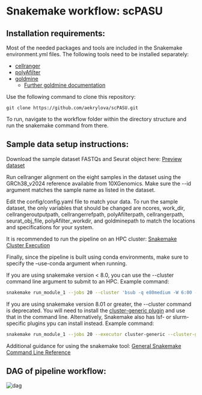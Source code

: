# Snakemake workflow: scPASU

## Installation requirements:
Most of the needed packages and tools are included in the Snakemake environment.yml files. The following tools need to be installed separately:
* [cellranger](https://www.10xgenomics.com/support/software/cell-ranger/latest/tutorials/cr-tutorial-in)
* [polyAfilter](https://github.com/MarekSvob/polyAfilter)
* [goldmine](https://github.com/jeffbhasin/goldmine)
  * [Further goldmine documentation](https://www.jeffbio.com/goldmine/docs/)

Use the following command to clone this repository:
```
git clone https://github.com/aekrylova/scPASU.git
```
To run, navigate to the workflow folder within the directory structure and run the snakemake command from there. 

## Sample data setup instructions:
Download the sample dataset FASTQs and Seurat object here: [Preview dataset](https://data.mendeley.com/preview/6bf3w4wrj8?a=10479bdc-60fa-4632-84f8-89545ed45cf3) 

Run cellranger alignment on the eight samples in the dataset using the GRCh38_v2024 reference available from 10XGenomics. Make sure the --id argument matches the sample name as listed in the dataset.

Edit the config/config.yaml file to match your data. To run the sample dataset, the only variables that should be changed are ncores, work_dir, cellrangeroutputpath, cellrangerrefpath, polyAfilterpath, cellrangerpath, seurat_obj_file, polyAfilter_workdir, and goldminepath to match the locations and specifications for your system.  

It is recommended to run the pipeline on an HPC cluster: [Snakemake Cluster Execution](https://snakemake.readthedocs.io/en/v7.19.1/executing/cluster.html)

Finally, since the pipeline is built using conda environments, make sure to specify the –use-conda argument when running. 

If you are using snakemake version < 8.0, you can use the --cluster command line argument to submit to an HPC. Example command:
```bash
snakemake run_module_1 --jobs 20 --cluster 'bsub -q e80medium -W 6:00 -u AEKrylova@mdanderson.org -n 32 -M 200 -R "rusage[mem=200]"' --use-conda
```
If you are using snakemake version 8.01 or greater, the --cluster command is deprecated. You will need to install the [cluster-generic plugin](https://snakemake.github.io/snakemake-plugin-catalog/plugins/executor/cluster-generic.html) and use that in the command line. Alternatively, Snakemake also has lsf- or slurm-specific plugins ypu can install instead. Example command:
```bash
snakemake run_module_1 --jobs 20 --executor cluster-generic --cluster-generic-submit-cmd 'bsub -q e80medium -W 6:00 -u AEKrylova@mdanderson.org -n 32 -M 200 -R "rusage[mem=200]"' --use-conda
```

Additional guidance for using the snakemake tool: [General Snakemake Command Line Reference](https://snakemake.readthedocs.io/en/v7.19.1/executing/cli.html)

## DAG of pipeline workflow:

![dag](https://github.com/user-attachments/assets/4062fef2-eb3a-4a7e-9fb2-3fc82fa4e15f)

